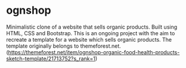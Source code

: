 # ognshop
Minimalistic clone of a website that sells organic products. Built using HTML, CSS and Bootstrap.
This is an ongoing project with the aim to recreate a template for a website which sells organic products.
The template originally belongs to themeforest.net.
(https://themeforest.net/item/ognshop-organic-food-health-products-sketch-template/21713752?s_rank=1)
